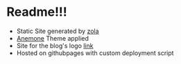 # Readme!!!
- Static Site generated by [zola](https://github.com/getzola/zola)
- [Anemone](https://github.com/Speyll/anemone) Theme applied
- Site for the blog's logo [link](https://icons8.com)
- Hosted on githubpages with custom deployment script
